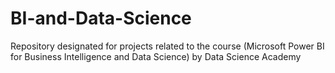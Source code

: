 # BI-and-Data-Science
Repository designated for projects related to the course (Microsoft Power BI for Business Intelligence and Data Science) by Data Science Academy
